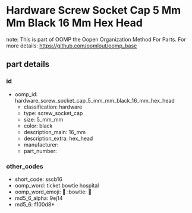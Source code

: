 # Hardware Screw Socket Cap 5 Mm Mm Black 16 Mm Hex Head  

note: This is part of OOMP the Oopen Organization Method For Parts. For more details: https://github.com/oomlout/oomp_base

##  part details





### id
* oomp_id: hardware_screw_socket_cap_5_mm_mm_black_16_mm_hex_head
  * classification: hardware
  * type: screw_socket_cap
  * size: 5_mm_mm
  * color: black
  * description_main: 16_mm
  * description_extra: hex_head
  * manufacturer: 
  * part_number: 

### other_codes
* short_code: sscb16
* oomp_word: ticket bowtie hospital
* oomp_word_emoji: :ticket: :bowtie: :hospital:
* md5_6_alpha: 9ej14
* md5_6: f100d8* 